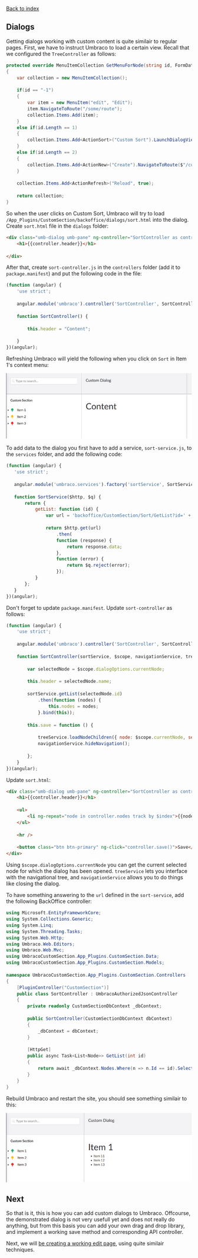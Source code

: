 ﻿[Back to index](index.md)

## Dialogs

Getting dialogs working with custom content is quite similair to regular pages. First,
we have to instruct Umbraco to load a certain view. Recall that we configured the `TreeController` 
as follows:

```cs
protected override MenuItemCollection GetMenuForNode(string id, FormDataCollection queryStrings)
{
    var collection = new MenuItemCollection();

    if(id == "-1")
    {
        var item = new MenuItem("edit", "Edit");
        item.NavigateToRoute("/some/route");
        collection.Items.Add(item);
    }
    else if(id.Length == 1)
    {
        collection.Items.Add<ActionSort>("Custom Sort").LaunchDialogView("/App_Plugins/CustomSection/backoffice/dialogs/sort.html", "Custom Dialog");
    }
    else if(id.Length == 2)
    {
        collection.Items.Add<ActionNew>("Create").NavigateToRoute($"/customSection/customTree/edit/new-{node.Id}");
    }

    collection.Items.Add<ActionRefresh>("Reload", true);

    return collection;
}
```

So when the user clicks on Custom Sort, Umbraco will try to load `/App_Plugins/CustomSection/backoffice/dialogs/sort.html`
into the dialog. Create `sort.html` file in the `dialogs` folder:

```html
<div class="umb-dialog umb-pane" ng-controller="SortController as controller">
    <h1>{{controller.header}}</h1>

</div>
``` 

After that, create `sort-controller.js` in the `controllers` folder (add it to `package.manifest`) and put the following
code in the file:

```js
(function (angular) {
    'use strict';

    angular.module('umbraco').controller('SortController', SortController);

    function SortController() {

        this.header = "Content";
        
    }
})(angular);
```

Refreshing Umbraco will yield the following when you click on `Sort` in Item 1's context menu:

![Custom dialog](images/dialog1.png)
 
 To add data to the dialog you first have to add a service, `sort-service.js`, to the `services` folder,
 and add the following code:

 ```js
 (function (angular) {
    'use strict';

    angular.module('umbraco.services').factory('sortService', SortService);

    function SortService($http, $q) {
        return {
            getList: function (id) {
                var url = 'backoffice/CustomSection/Sort/GetList?id=' + id;

                return $http.get(url)
                    .then(
                    function (response) {
                        return response.data;
                    },
                    function (error) {
                        return $q.reject(error);
                    });
            }
        };
    }
})(angular);
```

Don't forget to update `package.manifest`. Update `sort-controller` as follows:

```js
(function (angular) {
    'use strict';

    angular.module('umbraco').controller('SortController', SortController);

    function SortController(sortService, $scope, navigationService, treeService) {

        var selectedNode = $scope.dialogOptions.currentNode;
        
        this.header = selectedNode.name;

        sortService.getList(selectedNode.id)
            .then(function (nodes) {
                this.nodes = nodes;
            }.bind(this));

        this.save = function () {

            treeService.loadNodeChildren({ node: $scope.currentNode, section: $scope.currentSection });
            navigationService.hideNavigation();

        };
    }
})(angular);
``` 

Update `sort.html`:

```html
<div class="umb-dialog umb-pane" ng-controller="SortController as controller">
    <h1>{{controller.header}}</h1>

    <ul>
        <li ng-repeat="node in controller.nodes track by $index">{{node.Name}}</li>
    </ul>

    <hr />

    <button class="btn btn-primary" ng-click="controller.save()">Save</button>
</div>
```

Using `$scope.dialogOptions.currentNode` you can get the current selected node for which the 
dialog has been opened. `treeService` lets you interface with the navigational tree, and `navigationService` allows
you to do things like closing the dialog.

To have something answering to the `url` defined in the `sort-service`, add the following BackOffice
controller:

```cs
using Microsoft.EntityFrameworkCore;
using System.Collections.Generic;
using System.Linq;
using System.Threading.Tasks;
using System.Web.Http;
using Umbraco.Web.Editors;
using Umbraco.Web.Mvc;
using UmbracoCustomSection.App_Plugins.CustomSection.Data;
using UmbracoCustomSection.App_Plugins.CustomSection.Models;

namespace UmbracoCustomSection.App_Plugins.CustomSection.Controllers
{
    [PluginController("CustomSection")]
    public class SortController : UmbracoAuthorizedJsonController
    {
        private readonly CustomSectionDbContext _dbContext;

        public SortController(CustomSectionDbContext dbContext)
        {
            _dbContext = dbContext;
        }

        [HttpGet]
        public async Task<List<Node>> GetList(int id)
        {
            return await _dbContext.Nodes.Where(n => n.Id == id).SelectMany(n => n.SubNodes).ToListAsync();
        }
    }
}
``` 

Rebuild Umbraco and restart the site, you should see something similair to this:

![Custom dialog](images/dialog2.png)

## Next

So that is it, this is how you can add custom dialogs to Umbraco. Offcourse, the demonstrated dialog
is not very usefull yet and does not really do anything, but from this basis you can add your own drag and drop
library, and implement a working save method and corresponding API controller.

Next, we will [be creating a working edit page](custom_controllers.md), using quite similair techniques. 
